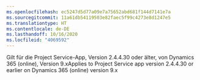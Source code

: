 ```yaml
---
ms.openlocfilehash: ec5247d5d77a09e7a75652abd681f144d7141e7a
ms.sourcegitcommit: 11a61db54119503e82faec5f99c4273e8d1247e5
ms.translationtype: HT
ms.contentlocale: de-DE
ms.lasthandoff: 10/16/2020
ms.locfileid: "4069592"
---
```

<span data-ttu-id="372a7-101">Gilt für die Project Service-App, Version 2.4.4.30 oder älter, von Dynamics 365 (online), Version 9.x</span><span class="sxs-lookup"><span data-stu-id="372a7-101">Applies to Project Service app version 2.4.4.30 or earlier on Dynamics 365 (online) version 9.x</span></span>
